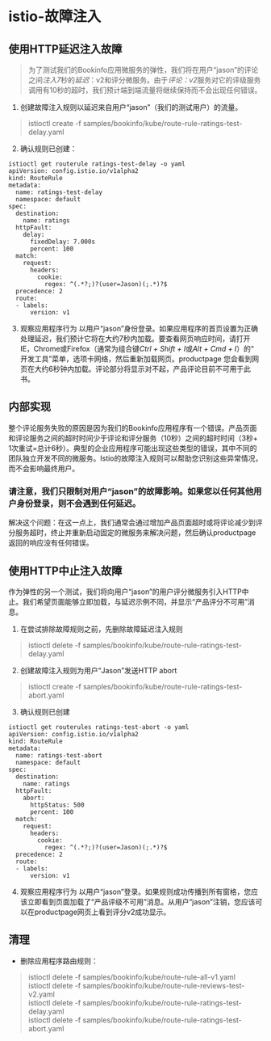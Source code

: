 # istio-故障注入
## 使用HTTP延迟注入故障
> 为了测试我们的Bookinfo应用微服务的弹性，我们将在用户“jason”的评论之间*注入7*秒的*延迟*：v2和评分微服务。由于*评论：v2*服务对它的评级服务调用有10秒的超时，我们预计端到端流量将继续保持而不会出现任何错误。  

1. 创建故障注入规则以延迟来自用户“jason”（我们的测试用户）的流量。
> istioctl create -f samples/bookinfo/kube/route-rule-ratings-test-delay.yaml  

2. 确认规则已创建：
```
istioctl get routerule ratings-test-delay -o yaml
apiVersion: config.istio.io/v1alpha2
kind: RouteRule
metadata:
  name: ratings-test-delay
  namespace: default
spec:
  destination:
    name: ratings
  httpFault:
    delay:
      fixedDelay: 7.000s
      percent: 100
  match:
    request:
      headers:
        cookie:
          regex: ^(.*?;)?(user=Jason)(;.*)?$
  precedence: 2
  route:
  - labels:
      version: v1
```


3. 观察应用程序行为
以用户“jason”身份登录。如果应用程序的首页设置为正确处理延迟，我们预计它将在大约7秒内加载。要查看网页响应时间，请打开IE，Chrome或Firefox（通常为组合键*Ctrl + Shift + I*或*Alt + Cmd + I*）的“ 开发工具”菜单，选项卡网络，然后重新加载网页。productpage
您会看到网页在大约6秒钟内加载。评论部分将显示对不起，产品评论目前不可用于此书。

## 内部实现
整个评论服务失败的原因是因为我们的Bookinfo应用程序有一个错误。产品页面和评论服务之间的超时时间少于评论和评分服务（10秒）之间的超时时间（3秒+ 1次重试=总计6秒）。典型的企业应用程序可能出现这些类型的错误，其中不同的团队独立开发不同的微服务。Istio的故障注入规则可以帮助您识别这些异常情况，而不会影响最终用户。
### 请注意，我们只限制对用户“jason”的故障影响。如果您以任何其他用户身份登录，则不会遇到任何延迟。
解决这个问题：在这一点上，我们通常会通过增加产品页面超时或将评论减少到评分服务超时，终止并重新启动固定的微服务来解决问题，然后确认productpage返回的响应没有任何错误。

## 使用HTTP中止注入故障
作为弹性的另一个测试，我们将向用户“jason”的用户评分微服务引入HTTP中止。我们希望页面能够立即加载，与延迟示例不同，并显示“产品评分不可用”消息。
1. 在尝试排除故障规则之前，先删除故障延迟注入规则
> istioctl delete -f samples/bookinfo/kube/route-rule-ratings-test-delay.yaml  
2. 创建故障注入规则为用户“Jason”发送HTTP abort
> istioctl create -f samples/bookinfo/kube/route-rule-ratings-test-abort.yaml  
3. 确认规则已创建
```
istioctl get routerules ratings-test-abort -o yaml
apiVersion: config.istio.io/v1alpha2
kind: RouteRule
metadata:
  name: ratings-test-abort
  namespace: default
spec:
  destination:
    name: ratings
  httpFault:
    abort:
      httpStatus: 500
      percent: 100
  match:
    request:
      headers:
        cookie:
          regex: ^(.*?;)?(user=Jason)(;.*)?$
  precedence: 2
  route:
  - labels:
      version: v1
```

4. 观察应用程序行为
以用户“jason”登录。如果规则成功传播到所有窗格，您应该立即看到页面加载了“产品评级不可用”消息。从用户“jason”注销，您应该可以在productpage网页上看到评分v2成功显示。

## 清理
* 删除应用程序路由规则：
> istioctl delete -f samples/bookinfo/kube/route-rule-all-v1.yaml  
> istioctl delete -f samples/bookinfo/kube/route-rule-reviews-test-v2.yaml  
> istioctl delete -f samples/bookinfo/kube/route-rule-ratings-test-delay.yaml  
> istioctl delete -f samples/bookinfo/kube/route-rule-ratings-test-abort.yaml    
















